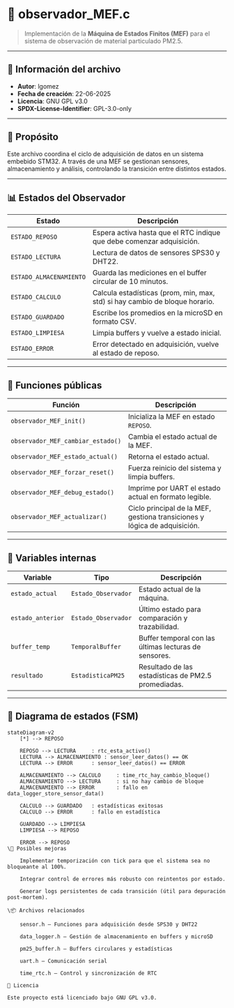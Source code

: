 # 📄 observador_MEF.c

> Implementación de la **Máquina de Estados Finitos (MEF)** para el sistema de observación de material particulado PM2.5.

---

## 🧾 Información del archivo

- **Autor**: lgomez
- **Fecha de creación**: 22-06-2025
- **Licencia**: GNU GPL v3.0
- **SPDX-License-Identifier**: GPL-3.0-only

---

## 🧠 Propósito

Este archivo coordina el ciclo de adquisición de datos en un sistema embebido STM32. A través de una MEF se gestionan sensores, almacenamiento y análisis, controlando la transición entre distintos estados.

---

## 📊 Estados del Observador

| Estado             | Descripción                                                                 |
|--------------------|-----------------------------------------------------------------------------|
| `ESTADO_REPOSO`     | Espera activa hasta que el RTC indique que debe comenzar adquisición.       |
| `ESTADO_LECTURA`    | Lectura de datos de sensores SPS30 y DHT22.                                 |
| `ESTADO_ALMACENAMIENTO` | Guarda las mediciones en el buffer circular de 10 minutos.                 |
| `ESTADO_CALCULO`     | Calcula estadísticas (prom, min, max, std) si hay cambio de bloque horario. |
| `ESTADO_GUARDADO`     | Escribe los promedios en la microSD en formato CSV.                         |
| `ESTADO_LIMPIESA`     | Limpia buffers y vuelve a estado inicial.                                   |
| `ESTADO_ERROR`        | Error detectado en adquisición, vuelve al estado de reposo.                 |

---

## 🔧 Funciones públicas

| Función                          | Descripción                                                                 |
|----------------------------------|-----------------------------------------------------------------------------|
| `observador_MEF_init()`          | Inicializa la MEF en estado `REPOSO`.                                      |
| `observador_MEF_cambiar_estado()`| Cambia el estado actual de la MEF.                                         |
| `observador_MEF_estado_actual()` | Retorna el estado actual.                                                  |
| `observador_MEF_forzar_reset()`  | Fuerza reinicio del sistema y limpia buffers.                              |
| `observador_MEF_debug_estado()`  | Imprime por UART el estado actual en formato legible.                      |
| `observador_MEF_actualizar()`    | Ciclo principal de la MEF, gestiona transiciones y lógica de adquisición.  |

---

## 🧱 Variables internas

| Variable           | Tipo                  | Descripción                                               |
|--------------------|------------------------|-----------------------------------------------------------|
| `estado_actual`     | `Estado_Observador`    | Estado actual de la máquina.                              |
| `estado_anterior`   | `Estado_Observador`    | Último estado para comparación y trazabilidad.            |
| `buffer_temp`       | `TemporalBuffer`       | Buffer temporal con las últimas lecturas de sensores.     |
| `resultado`         | `EstadisticaPM25`      | Resultado de las estadísticas de PM2.5 promediadas.       |

---

## 🔄 Diagrama de estados (FSM)

```mermaid
stateDiagram-v2
    [*] --> REPOSO

    REPOSO --> LECTURA     : rtc_esta_activo()
    LECTURA --> ALMACENAMIENTO : sensor_leer_datos() == OK
    LECTURA --> ERROR      : sensor_leer_datos() == ERROR

    ALMACENAMIENTO --> CALCULO     : time_rtc_hay_cambio_bloque()
    ALMACENAMIENTO --> LECTURA     : si no hay cambio de bloque
    ALMACENAMIENTO --> ERROR       : fallo en data_logger_store_sensor_data()

    CALCULO --> GUARDADO   : estadísticas exitosas
    CALCULO --> ERROR      : fallo en estadística

    GUARDADO --> LIMPIESA
    LIMPIESA --> REPOSO

    ERROR --> REPOSO
\🧪 Posibles mejoras

    Implementar temporización con tick para que el sistema sea no bloqueante al 100%.

    Integrar control de errores más robusto con reintentos por estado.

    Generar logs persistentes de cada transición (útil para depuración post-mortem).

\📦 Archivos relacionados

    sensor.h — Funciones para adquisición desde SPS30 y DHT22

    data_logger.h — Gestión de almacenamiento en buffers y microSD

    pm25_buffer.h — Buffers circulares y estadísticas

    uart.h — Comunicación serial

    time_rtc.h — Control y sincronización de RTC

🪪 Licencia

Este proyecto está licenciado bajo GNU GPL v3.0.
